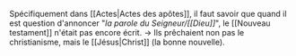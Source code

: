 Spécifiquement dans [[Actes|Actes des apôtes]], il faut savoir que quand il est question d'annoncer "*la parole du Seigneur/[[Dieu]]*", le [[Nouveau testament]] n'était pas encore écrit.
-> Ils prêchaient non pas le christianisme, mais le [[Jésus|Christ]] (la bonne nouvelle).